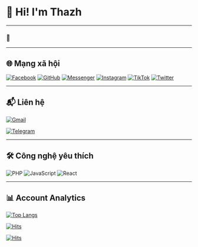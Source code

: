 # 🚀 Hi! I'm Thazh
---

### 💖

---

## 🌐 Mạng xã hội

[![Facebook](https://img.shields.io/badge/Facebook-%231877F2.svg?style=for-the-badge&logo=Facebook&logoColor=white)](https://www.facebook.com/h0anggthanhh)
 [![GitHub](https://img.shields.io/badge/github-%23121011.svg?style=for-the-badge&logo=github&logoColor=white)](https://github.com/hgthanh) 
 [![Messenger](https://img.shields.io/badge/Messenger-00B2FF?style=for-the-badge&logo=messenger&logoColor=white)](https://m.me/h0anggthanhh)
 [![Instagram](https://img.shields.io/badge/Instagram-%23E4405F.svg?style=for-the-badge&logo=Instagram&logoColor=white)](https://www.instagram.com/hgthazh/)
 [![TikTok](https://img.shields.io/badge/TikTok-%23000000.svg?style=for-the-badge&logo=TikTok&logoColor=white)](https://www.tiktok.com/@hgthazh/)
 [![Twitter](https://img.shields.io/badge/Twitter-%231DA1F2.svg?style=for-the-badge&logo=Twitter&logoColor=white)](https://x.com/hgthazh/)

---

## 📬 Liên hệ

[![Gmail](https://img.shields.io/badge/Gmail-D14836?style=for-the-badge&logo=gmail&logoColor=white)](mailto:h0angthazh@gmail.com)

[![Telegram](https://img.shields.io/badge/Telegram-2CA5E0?style=for-the-badge&logo=telegram&logoColor=white)](https://t.me/hgthazh)


---

## 🛠️ Công nghệ yêu thích

![PHP](https://img.shields.io/badge/PHP-3776AB?logo=php&logoColor=white)
![JavaScript](https://img.shields.io/badge/JavaScript-F7DF1E?logo=javascript&logoColor=black)
![React](https://img.shields.io/badge/React-61DAFB?logo=react&logoColor=black)

---

## 📊 Account Analytics

[![Top Langs](https://github-readme-stats.vercel.app/api/top-langs/?username=hgthanh&layout=compact&theme=dracula)](https://github.com/anuraghazra/github-readme-stats)

 
[![Hits](https://hits.sh/github.com/hgthanh/hgthanh.svg?style=for-the-badge&label=Views&extraCount=4867&color=54856b)](https://hits.sh/github.com/hgthanh/hgthanh/)


[![Hits](https://hits.sh/github.com/hgthanh/hgthanh.svg)](https://hits.sh/github.com/hgthanh/hgthanh/)
 